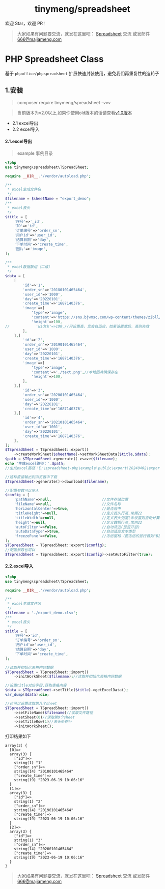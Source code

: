<h1 align="center">tinymeng/spreadsheet</h1>

欢迎 Star，欢迎 PR！

> 大家如果有问题要交流，就发在这里吧： [Spreadsheet](https://github.com/majiameng/spreadsheet-php/issues/1) 交流 或发邮件 666@majiameng.com


# PHP Spreadsheet Class
基于 `phpoffice/phpspreadsheet` 扩展快速封装使用，避免我们再重复性的造轮子

## 1.安装
> composer require tinymeng/spreadsheet  -vvv

> 当前版本为v2.0以上,如果你使用old版本的话请查看[v1.0版本](https://github.com/majiameng/spreadsheet-php/tree/1.0.0)

* 2.1 excel导出
* 2.2 excel导入

#### 2.1.excel导出

> example 事例目录


```php
<?php
use tinymeng\spreadsheet\TSpreadSheet;

require __DIR__.'/vendor/autoload.php';

/**
 * excel生成文件名
 */
$filename = $sheetName = "export_demo";
/**
 * excel表头
 */
$title = [
    '序号'=>'_id',
    'ID'=>'id',
    '订单编号'=>'order_sn',
    '用户id'=>'user_id',
    '结算日期'=>'day',
    '下单时间'=>'create_time',
    '图片'=>'image',
];

/**
 * excel数据数组（二维）
 */
$data = [
    [
        'id'=>'1',
        'order_sn'=>'20180101465464',
        'user_id'=>'1000',
        'day'=>'20220101',
        'create_time'=>'1687140376',
        'image'=>[
            'type'=>'image',
            'content'=>'https://sns.bjwmsc.com/wp-content/themes/zibll/img/logo.png',//网络图片确保存在
            'height'=>100,
//            'width'=>100,//只设置高，宽会自适应，如果设置宽后，高则失效
        ],
    ],[
        'id'=>'2',
        'order_sn'=>'20190101465464',
        'user_id'=>'1000',
        'day'=>'20220101',
        'create_time'=>'1687140376',
        'image'=>[
            'type'=>'image',
            'content'=>'./text.png',//本地图片确保存在
            'height'=>100,
        ],
    ],[
        'id'=>'3',
        'order_sn'=>'20200101465464',
        'user_id'=>'1000',
        'day'=>'20220101',
        'create_time'=>'1687140376',
    ],[
        'id'=>'4',
        'order_sn'=>'20210101465464',
        'user_id'=>'1001',
        'day'=>'20220101',
        'create_time'=>'1687140376',
    ],
];
$TSpreadSheet = TSpreadSheet::export()
    ->createWorkSheet($sheetName)->setWorkSheetData($title,$data);
$path = $TSpreadSheet->generate()->save($filename);
echo '生成excel路径：'.$path;
//生成excel路径：E:\spreadsheet-php\example\public\export\20240402\export_demo_2024-04-02_351.xlsx

//这样直接输出到浏览器中下载
$TSpreadSheet->generate()->download($filename);

//配置参数可以传入
$config = [
    'pathName'=>null,                       //文件存储位置
    'fileName'=>null,                       //文件名称
    'horizontalCenter'=>true,               //是否居中
    'titleHeight'=>null,                    //定义表头行高,常用22
    'titleWidth'=>null,                     //定义表头列宽(未设置则自动计算宽度),常用20
    'height'=>null,                         //定义数据行高,常用22
    'autoFilter'=>false,                    //自动筛选(是否开启)
    'autoDataType'=>true,                   //自动适应文本类型
    'freezePane'=>false,                    //冻结窗格（要冻结的首行首列"B2"，false不开启）
];
$TSpreadSheet = TSpreadSheet::export($config);
//配置参数也可以
$TSpreadSheet = TSpreadSheet::export($config)->setAutoFilter(true);
```

#### 2.2.excel导入

```php
<?php
use tinymeng\spreadsheet\TSpreadSheet;

require __DIR__.'/vendor/autoload.php';

/**
 * excel生成文件名
 */
$filename = './export_demo.xlsx';
/**
 * excel表头
 */
$title = [
    '序号'=>'id',
    '订单编号'=>'order_sn',
    '用户id'=>'user_id',
    '结算日期'=>'day',
    '下单时间'=>'create_time',
];

//读取并初始化表格内容数据
$TSpreadSheet = TSpreadSheet::import()
    ->initWorkSheet($filename);//读取并初始化表格内容数据

//设置title对应字段,获取表格内容
$data = $TSpreadSheet->setTitle($title)->getExcelData();
var_dump($data);die;

//也可以设置读取第几个sheet
$TSpreadSheet = TSpreadSheet::import()
    ->setFileName($filename)//读取文件路径
    ->setSheet(0)//读取第0个sheet
    ->setTitleRow(1)//表头所在行
    ->initWorkSheet();

```
打印结果如下
```
array(3) {
  [0]=>
  array(3) {
    ["id"]=>
    string(1) "1"
    ["order_sn"]=>
    string(14) "20180101465464"
    ["create_time"]=>
    string(19) "2023-06-19 10:06:16"
  }
  [1]=>
  array(3) {
    ["id"]=>
    string(1) "2"
    ["order_sn"]=>
    string(14) "20190101465464"
    ["create_time"]=>
    string(19) "2023-06-19 10:06:16"
  }
  [2]=>
  array(3) {
    ["id"]=>
    string(1) "3"
    ["order_sn"]=>
    string(14) "20200101465464"
    ["create_time"]=>
    string(19) "2023-06-19 10:06:16"
  }
}
```

> 大家如果有问题要交流，就发在这里吧： [Spreadsheet](https://github.com/majiameng/spreadsheet-php/issues/1) 交流 或发邮件 666@majiameng.com
